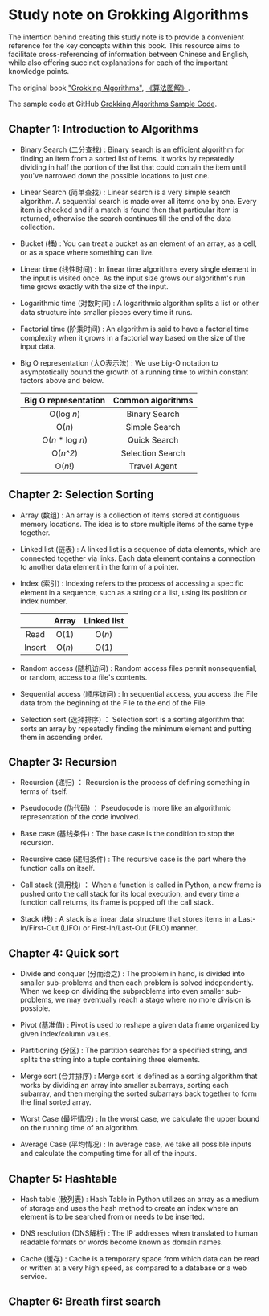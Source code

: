 # Study note on Grokking Algorithms
The intention behind creating this study note is to provide a convenient reference for the key concepts within this book. This resource aims to facilitate cross-referencing of information between Chinese and English, while also offering succinct explanations for each of the important knowledge points.

The original book ["Grokking Algorithms"](https://www.manning.com/books/grokking-algorithms), [《算法图解》](https://github.com/ZhengZhang008/GrokkingAlgorithms/blob/master/%E7%AE%97%E6%B3%95%E5%9B%BE%E8%A7%A3.pdf).

The sample code at GitHub [Grokking Algorithms Sample Code](https://github.com/egonschiele/grokking_algorithms).

## Chapter 1: Introduction to Algorithms
- Binary Search (二分查找)
: Binary search is an efficient algorithm for finding an item from a sorted list of items. It works by repeatedly dividing in half the portion of the list that could contain the item until you've narrowed down the possible locations to just one.

- Linear Search (简单查找)
: Linear search is a very simple search algorithm. A sequential search is made over all items one by one. Every item is checked and if a match is found then that particular item is returned, otherwise the search continues till the end of the data collection.

- Bucket (桶)
: You can treat a bucket as an element of an array, as a cell, or as a space where something can live.

- Linear time (线性时间)
: In linear time algorithms every single element in the input is visited once. As the input size grows our algorithm's run time grows exactly with the size of the input.

- Logarithmic time (对数时间)
: A logarithmic algorithm splits a list or other data structure into smaller pieces every time it runs.

- Factorial time (阶乘时间)
: An algorithm is said to have a factorial time complexity when it grows in a factorial way based on the size of the input data.

- Big O representation (大O表示法)
: We use big-O notation to asymptotically bound the growth of a running time to within constant factors above and below.

  | Big O representation | Common algorithms |
  |:---:|:---:|
  | O(log *n*) | Binary Search |
  | O(*n*) | Simple Search |
  | O(*n* * log *n*) | Quick Search |
  | O(*n^2*) | Selection Search |
  | O(*n*!) | Travel Agent |

## Chapter 2: Selection Sorting
- Array (数组)
: An array is a collection of items stored at contiguous memory locations. The idea is to store multiple items of the same type together.

- Linked list (链表)
: A linked list is a sequence of data elements, which are connected together via links. Each data element contains a connection to another data element in the form of a pointer.

- Index (索引)
: Indexing refers to the process of accessing a specific element in a sequence, such as a string or a list, using its position or index number.

  | | Array | Linked list |
  |:---:|:---:|:---:|
  | Read | O(1) | O(*n*) |
  | Insert | O(*n*) | O(1) |

- Random access (随机访问)
: Random access files permit nonsequential, or random, access to a file's contents. 

- Sequential access (顺序访问)
: In sequential access, you access the File data from the beginning of the File to the end of the File.

- Selection sort (选择排序)
： Selection sort is a sorting algorithm that sorts an array by repeatedly finding the minimum element and putting them in ascending order. 

## Chapter 3: Recursion
- Recursion (递归)
： Recursion is the process of defining something in terms of itself.

- Pseudocode (伪代码)
： Pseudocode is more like an algorithmic representation of the code involved.

- Base case (基线条件)
: The base case is the condition to stop the recursion.

- Recursive case (递归条件)
: The recursive case is the part where the function calls on itself.

- Call stack (调用栈)
： When a function is called in Python, a new frame is pushed onto the call stack for its local execution, and every time a function call returns, its frame is popped off the call stack.

- Stack (栈)
: A stack is a linear data structure that stores items in a Last-In/First-Out (LIFO) or First-In/Last-Out (FILO) manner.

## Chapter 4: Quick sort
- Divide and conquer (分而治之)
: The problem in hand, is divided into smaller sub-problems and then each problem is solved independently. When we keep on dividing the subproblems into even smaller sub-problems, we may eventually reach a stage where no more division is possible.

- Pivot (基准值)
: Pivot is used to reshape a given data frame organized by given index/column values.

- Partitioning (分区)
: The partition searches for a specified string, and splits the string into a tuple containing three elements. 

- Merge sort (合并排序)
: Merge sort is defined as a sorting algorithm that works by dividing an array into smaller subarrays, sorting each subarray, and then merging the sorted subarrays back together to form the final sorted array.

- Worst Case (最坏情况)
: In the worst case, we calculate the upper bound on the running time of an algorithm.

- Average Case (平均情况)
: In average case, we take all possible inputs and calculate the computing time for all of the inputs.

## Chapter 5: Hashtable
- Hash table (散列表)
: Hash Table in Python utilizes an array as a medium of storage and uses the hash method to create an index where an element is to be searched from or needs to be inserted. 

- DNS resolution (DNS解析)
: The IP addresses when translated to human readable formats or words become known as domain names.

- Cache (缓存)
: Cache is a temporary space from which data can be read or written at a very high speed, as compared to a database or a web service.

## Chapter 6: Breath first search
